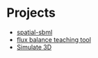 # Projects

* [spatial-sbml](./spatial-sbml)
* [flux balance teaching tool](./FluxBalance)
* [Simulate 3D](https://github.com/fbergmann/3DSimulate)
